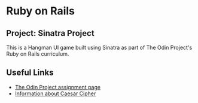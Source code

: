 # Ruby on Rails
## Project: Sinatra Project

This is a Hangman UI game built using Sinatra as part of The Odin Project's Ruby on Rails curriculum.



## Useful Links

* [The Odin Project assignment page](https://www.theodinproject.com/courses/ruby-on-rails/lessons/sinatra-project?ref=lnav)
* [Information about Caesar Cipher](https://en.wikipedia.org/wiki/Hangman_(game))
